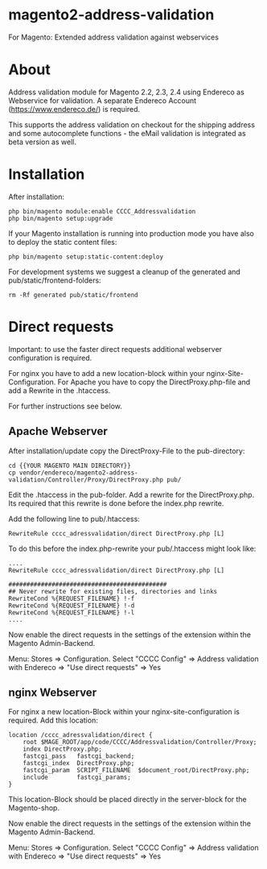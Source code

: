 # magento2-address-validation
For Magento: Extended address validation against webservices

# About 

Address validation module for Magento 2.2, 2.3, 2.4 using Endereco as 
Webservice for validation. A separate Endereco Account (https://www.endereco.de/)
is required.

This supports the address validation on checkout for the shipping address and some 
autocomplete functions - the eMail validation is integrated as beta version as well.

# Installation

After installation: 
```
php bin/magento module:enable CCCC_Addressvalidation
php bin/magento setup:upgrade
```
If your Magento installation is running into production mode you have 
also to deploy the static content files:

```
php bin/magento setup:static-content:deploy
```

For development systems we suggest a cleanup of the generated and pub/static/frontend-folders:

```
rm -Rf generated pub/static/frontend
```

# Direct requests

Important: to use the faster direct requests additional webserver configuration is required.

For nginx you have to add a new location-block within your nginx-Site-Configuration. For
Apache you have to copy the DirectProxy.php-file and add a Rewrite in the .htaccess. 

For further instructions see below.

## Apache Webserver

After installation/update copy the DirectProxy-File to the pub-directory:

```
cd {{YOUR MAGENTO MAIN DIRECTORY}}
cp vendor/endereco/magento2-address-validation/Controller/Proxy/DirectProxy.php pub/
```

Edit the .htaccess in the pub-folder. Add a rewrite for the DirectProxy.php. Its required 
that this rewrite is done before the index.php rewrite. 

Add the following line to pub/.htaccess:

```
RewriteRule cccc_adressvalidation/direct DirectProxy.php [L]
```

To do this before the index.php-rewrite your pub/.htaccess might look like:

```
....
RewriteRule cccc_adressvalidation/direct DirectProxy.php [L]

############################################
## Never rewrite for existing files, directories and links
RewriteCond %{REQUEST_FILENAME} !-f
RewriteCond %{REQUEST_FILENAME} !-d
RewriteCond %{REQUEST_FILENAME} !-l
....
```

Now enable the direct requests in the settings of the extension within the Magento Admin-Backend.

Menu: Stores => Configuration. Select "CCCC Config" => Address validation with Endereco => "Use direct requests" => Yes

## nginx Webserver

For nginx a new location-Block within your nginx-site-configuration is required. Add this location:

```
location /cccc_adressvalidation/direct {
    root $MAGE_ROOT/app/code/CCCC/Addressvalidation/Controller/Proxy;
    index DirectProxy.php;
    fastcgi_pass   fastcgi_backend;
    fastcgi_index  DirectProxy.php;
    fastcgi_param  SCRIPT_FILENAME  $document_root/DirectProxy.php;
    include        fastcgi_params;
}
```

This location-Block should be placed directly in the server-block for the Magento-shop.

Now enable the direct requests in the settings of the extension within the Magento Admin-Backend.

Menu: Stores => Configuration. Select "CCCC Config" => Address validation with Endereco => "Use direct requests" => Yes
